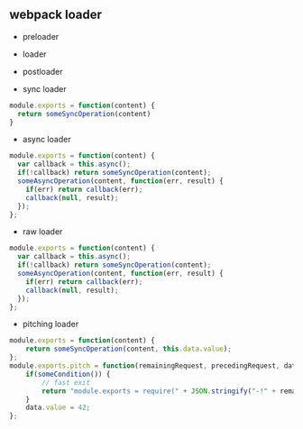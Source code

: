 ## webpack loader

* preloader
* loader
* postloader


* sync loader

```js
module.exports = function(content) {
  return someSyncOperation(content)
}
```

* async loader

```js
module.exports = function(content) {
  var callback = this.async();
  if(!callback) return someSyncOperation(content);
  someAsyncOperation(content, function(err, result) {
    if(err) return callback(err);
    callback(null, result);
  });
};
```

* raw loader

```js
module.exports = function(content) {
  var callback = this.async();
  if(!callback) return someSyncOperation(content);
  someAsyncOperation(content, function(err, result) {
    if(err) return callback(err);
    callback(null, result);
  });
};
```

* pitching loader

```js
module.exports = function(content) {
    return someSyncOperation(content, this.data.value);
};
module.exports.pitch = function(remainingRequest, precedingRequest, data) {
    if(someCondition()) {
        // fast exit
        return "module.exports = require(" + JSON.stringify("-!" + remainingRequest) + ");";
    }
    data.value = 42;
};
```



